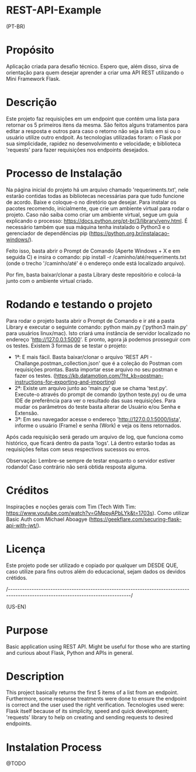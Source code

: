 # REST-API-Example

(PT-BR)
# Propósito
Aplicação criada para desafio técnico. Espero que, além disso, sirva de orientação para quem desejar aprender a criar uma API REST utilizando o Mini Framework Flask.


# Descrição
Este projeto faz requisições em um endpoint que contém uma lista para retornar os 5 primeiros itens da mesma. São feitos alguns tratamentos para editar a resposta e outros para caso o retorno não seja a lista em si ou o usuário utilize outro endpoit. As tecnologias utilizadas foram: o Flask por sua simplicidade, rapidez no desenvolvimento e velocidade; e biblioteca 'requests' para fazer requisições nos endpoints desejados.


# Processo de Instalação
Na página inicial do projeto há um arquivo chamado 'requeriments.txt', nele estarão contidas todas as bibliotecas necessárias para que tudo funcione de acordo. Baixe e coloque-o no diretório que desejar.
Para instalar os pacotes recomendo, inicialmente, que crie um ambiente virtual para rodar o projeto. Caso não saiba como criar um ambiente virtual, segue um guia explicando o processo: https://docs.python.org/pt-br/3/library/venv.html.
É necessário também que sua máquina tenha instalado o Python3 e o gerenciador de dependências pip (https://python.org.br/instalacao-windows/).

Feito isso, basta abrir o Prompt de Comando (Aperte Windows + X e em seguida C) e insira o comando: pip install -r /caminho/até/requeriments.txt (onde o trecho '/caminho/até' é o endereço onde está localizado arquivo).

Por fim, basta baixar/clonar a pasta Library deste repositório e colocá-la junto com o ambiente virtual criado.


# Rodando e testando o projeto
Para rodar o projeto basta abrir o Prompt de Comando e ir até a pasta Library e executar o seguinte comando: python main.py ('python3 main.py' para usuários linux/mac).
Isto criará uma instância de servidor localizado no endereço 'http://127.0.0.1:5000'. E pronto, agora já podemos prosseguir com os testes.
Existem 3 formas de se testar o projeto:
 - 1ª: E mais fácil. Basta baixar/clonar o arquivo 'REST API - Challange.postman_collection.json' que é a coleção do Postman com requisições prontas. Basta importar esse arquivo no seu postman e fazer os testes. (https://kb.datamotion.com/?ht_kb=postman-instructions-for-exporting-and-importing)
 - 2ª: Existe um arquivo junto ao 'main.py' que se chama 'test.py'. Execute-o através do prompt de comando (python teste.py) ou de uma IDE de preferência para ver o resultado das suas requisições. Para mudar os parâmetros do teste basta alterar de Usuário e/ou Senha e Extensão.
 - 3ª: Em seu navegador acesse o endereço 'http://127.0.0.1:5000/lista', informe o usuário (Frame) e senha (Work) e veja os itens retornados.

Após cada requisição será gerado um arquivo de log, que funciona como histórico, que ficará dentro da pasta 'logs'. Lá dentro estarão todas as requisições feitas com seus respectivos sucessos ou erros.

Observação: Lembre-se sempre de testar enquanto o servidor estiver rodando! Caso contrário não será obtida resposta alguma.


# Créditos
Inspirações e noções gerais com Tim (Tech With Tim: https://www.youtube.com/watch?v=GMppyAPbLYk&t=1703s).
Como utilizar Basic Auth com Michael Aboagye (https://geekflare.com/securing-flask-api-with-jwt/).


# Licença
Este projeto pode ser utilizado e copiado por qualquer um DESDE QUE, caso utilize para fins outros além do educacional, sejam dados os devidos crétidos.

/----------------------------------------------------------------------------------------------------------------------------------/

(US-EN)
#  Purpose
Basic application using REST API. Might be useful for those who are starting and curious about Flask, Python and APIs in general.


# Description
This project basically returns the first 5 items of a list from an endpoint. Furthermore, some response treatments were done to ensure the endpoint is correct and the user used the right verification. Tecnologies used were: Flask itself because of its simplicity, speed and quick development; 'requests' library to help on creating and sending requests to desired endpoints.

# Instalation Process
@TODO
